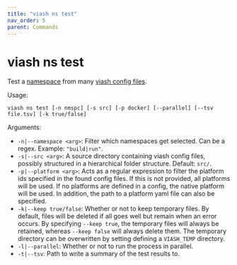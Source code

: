 ```yaml
---
title: "viash ns test"
nav_order: 5
parent: Commands
---
```


# viash ns test

Test a [namespace](/good_practices/namespaces) from many [viash config
files](/config).

Usage:

    viash ns test [-n nmspc] [-s src] [-p docker] [--parallel] [--tsv file.tsv] [-k true/false]

Arguments:

  - `-n|--namespace <arg>`: Filter which namespaces get selected. Can be
    a regex. Example: `"build|run"`.
  - `-s|--src <arg>`: A source directory containing viash config files,
    possibly structured in a hierarchical folder structure. Default:
    `src/`.
  - `-p|--platform <arg>`: Acts as a regular expression to filter the
    platform ids specified in the found config files. If this is not
    provided, all platforms will be used. If no platforms are defined in
    a config, the native platform will be used. In addition, the path to
    a platform yaml file can also be specified.
  - `-k|--keep true/false`: Whether or not to keep temporary files. By
    default, files will be deleted if all goes well but remain when an
    error occurs. By specifying `--keep true`, the temporary files will
    always be retained, whereas `--keep false` will always delete them.
    The temporary directory can be overwritten by setting defining a
    `VIASH_TEMP` directory.
  - `-l|--parallel`: Whether or not to run the process in parallel.
  - `-t|--tsv`: Path to write a summary of the test results to.
